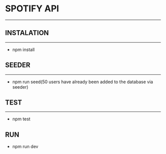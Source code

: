 # SPOTIFY API
  -----
## INSTALATION
  -----

- npm install

##  SEEDER 
  -----
- npm run seed(50 users have already been added to the database via seeder)  

## TEST 
  -----
- npm test

## RUN 
- npm run dev
